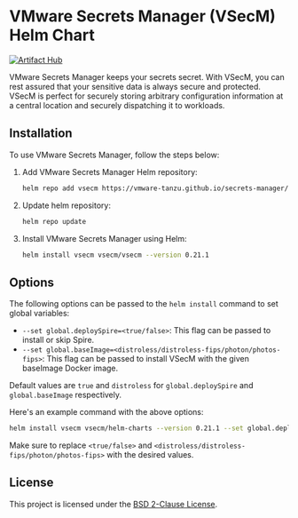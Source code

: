 # VMware Secrets Manager (VSecM) Helm Chart
[![Artifact Hub](https://img.shields.io/endpoint?url=https://artifacthub.io/badge/repository/vsecm)](https://artifacthub.io/packages/helm/vsecm/vsecm)

VMware Secrets Manager keeps your secrets secret. With VSecM, you can rest assured that your sensitive data is always secure and protected. VSecM is perfect for securely storing arbitrary configuration information at a central location and securely dispatching it to workloads.

## Installation

To use VMware Secrets Manager, follow the steps below:

1. Add VMware Secrets Manager Helm repository:

    ```bash
    helm repo add vsecm https://vmware-tanzu.github.io/secrets-manager/
    ```

2. Update helm repository:

    ```bash
    helm repo update
    ```

3. Install VMware Secrets Manager using Helm:

    ```bash
    helm install vsecm vsecm/vsecm --version 0.21.1
    ```

## Options

The following options can be passed to the `helm install` command to set global variables:

- `--set global.deploySpire=<true/false>`: This flag can be passed to install or skip Spire.
- `--set global.baseImage=<distroless/distroless-fips/photon/photos-fips>`: This flag can be passed to install VSecM with the given baseImage Docker image.

Default values are `true` and `distroless` for `global.deploySpire` and `global.baseImage` respectively.

Here's an example command with the above options:

```bash
helm install vsecm vsecm/helm-charts --version 0.21.1 --set global.deploySpire=true --set global.baseImage=distroless
```

Make sure to replace `<true/false>` and `<distroless/distroless-fips/photon/photos-fips>` with the desired values.

## License

This project is licensed under the [BSD 2-Clause License](https://github.com/vmware-tanzu/secrets-manager/blob/main/LICENSE).

